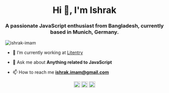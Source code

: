 <!--
**ishrak-imam/ishrak-imam** is a ✨ _special_ ✨ repository because its `README.md` (this file) appears on your GitHub profile.

Here are some ideas to get you started:

- 🔭 I’m currently working on ...
- 🌱 I’m currently learning ...
- 👯 I’m looking to collaborate on ...
- 🤔 I’m looking for help with ...
- 💬 Ask me about ...
- 📫 How to reach me: ...
- 😄 Pronouns: ...
- ⚡ Fun fact: ...
-->

<h1 align="center">Hi 👋, I'm Ishrak</h1>
<h3 align="center">A passionate JavaScript enthusiast from Bangladesh, currently based in Munich, Germany.</h3>
<p align="left"> <img src="https://komarev.com/ghpvc/?username=ishrak-imam" alt="ishrak-imam" /> </p>

- 🔭 I’m currently working at [Litentry](https://www.litentry.com/)

- 💬 Ask me about **Anything related to JavaScript**

- 📫 How to reach me **ishrak.imam@gmail.com**

<!-- <p align="left"><img src="https://konpa.github.io/devicon/devicon.git/icons/react/react-original-wordmark.svg" alt="react" width="20" height="20"/> <img src="https://konpa.github.io/devicon/devicon.git/icons/angularjs/angularjs-original.svg" alt="angularjs" width="20" height="20"/> <img src="https://konpa.github.io/devicon/devicon.git/icons/amazonwebservices/amazonwebservices-original-wordmark.svg" alt="aws" width="20" height="20"/> <img src="https://konpa.github.io/devicon/devicon.git/icons/docker/docker-original-wordmark.svg" alt="docker" width="20" height="20"/> <img src="https://konpa.github.io/devicon/devicon.git/icons/javascript/javascript-original.svg" alt="javascript" width="20" height="20"/> <img src="https://konpa.github.io/devicon/devicon.git/icons/rust/rust-plain.svg" alt="rust" width="20" height="20"/> <img src="https://konpa.github.io/devicon/devicon.git/icons/nodejs/nodejs-original-wordmark.svg" alt="nodejs" width="20" height="20"/> <img src="https://konpa.github.io/devicon/devicon.git/icons/nginx/nginx-original.svg" alt="nginx" width="20" height="20"/> <img src="https://konpa.github.io/devicon/devicon.git/icons/linux/linux-original.svg" alt="linux" width="20" height="20"/> <img src="https://konpa.github.io/devicon/devicon.git/icons/redux/redux-original.svg" alt="redux" width="20" height="20"/> <img src="https://konpa.github.io/devicon/devicon.git/icons/webpack/webpack-original.svg" alt="webpack" width="20" height="20"/> <img src="https://konpa.github.io/devicon/devicon.git/icons/express/express-original-wordmark.svg" alt="express" width="20" height="20"/></p><p align="center"> <img src="https://github-readme-stats.vercel.app/api?username=ishrak-imam&show_icons=true" alt="ishrak-imam" /> </p> -->

<p align="center">
<a href="https://twitter.com/ishrak_imam" target="blank"><img align="center" src="https://cdn.jsdelivr.net/npm/simple-icons@3.0.1/icons/twitter.svg" alt="ishrak_imam" height="20" width="20" /></a>
<a href="https://linkedin.com/in/ishrak-ibne-imam-823449ab" target="blank"><img align="center" src="https://cdn.jsdelivr.net/npm/simple-icons@3.0.1/icons/linkedin.svg" alt="ishrak-ibne-imam-823449ab" height="20" width="20" /></a>
<a href="https://stackoverflow.com/users/7088438/ishrak" target="blank"><img align="center" src="https://cdn.jsdelivr.net/npm/simple-icons@3.0.1/icons/stackoverflow.svg" alt="7088438/ishrak" height="20" width="20" /></a>
</p>
